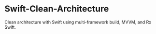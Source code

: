 # Swift-Clean-Architecture
Clean architecture with Swift using multi-framework build, MVVM, and Rx Swift.
